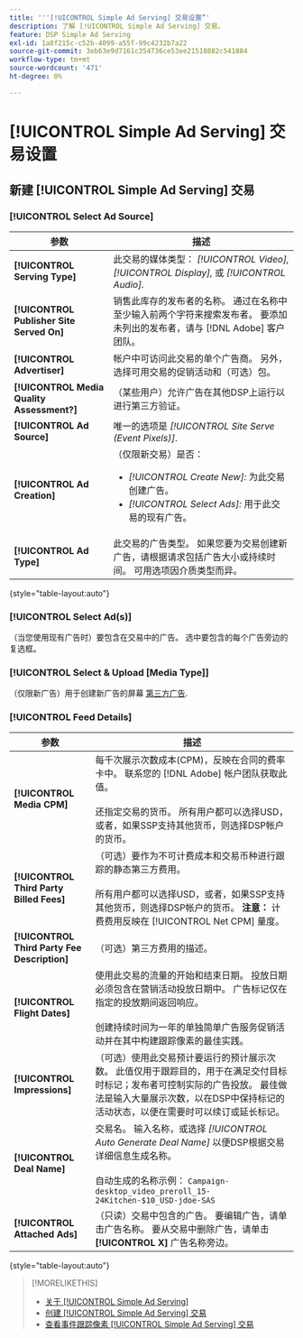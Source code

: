 ```yaml
---
title: '''[!UICONTROL Simple Ad Serving] 交易设置”'
description: 了解 [!UICONTROL Simple Ad Serving] 交易。
feature: DSP Simple Ad Serving
exl-id: 1a8f215c-c52b-4099-a55f-99c4232b7a22
source-git-commit: 3eb63e9d7161c354736ce53ee21518882c541884
workflow-type: tm+mt
source-wordcount: '471'
ht-degree: 0%

---
```


# [!UICONTROL Simple Ad Serving] 交易设置

## 新建 [!UICONTROL Simple Ad Serving] 交易

### [!UICONTROL Select Ad Source]

| 参数 | 描述 |
|-----------|-------------|
| **[!UICONTROL Serving Type]** | 此交易的媒体类型： *[!UICONTROL Video],* *[!UICONTROL Display],* 或 *[!UICONTROL Audio].* |
| **[!UICONTROL Publisher Site Served On]** | 销售此库存的发布者的名称。 通过在名称中至少输入前两个字符来搜索发布者。 要添加未列出的发布者，请与 [!DNL Adobe] 客户团队。 |
| **[!UICONTROL Advertiser]** | 帐户中可访问此交易的单个广告商。 另外，选择可用交易的促销活动和（可选）包。 |
| **[!UICONTROL Media Quality Assessment?]** | （某些用户）允许广告在其他DSP上运行以进行第三方验证。 <!-- Who can select this? It's disabled for me. Need to see if there are additional fields when this is enabled. --> |
| **[!UICONTROL Ad Source]** | 唯一的选项是 *[!UICONTROL Site Serve (Event Pixels)]*. |
| **[!UICONTROL Ad Creation]** | （仅限新交易）是否：<ul><li>*[!UICONTROL Create New]:* 为此交易创建广告。</li><li>*[!UICONTROL Select Ads]:* 用于此交易的现有广告。</li></ul> |
| **[!UICONTROL Ad Type]** | 此交易的广告类型。 如果您要为交易创建新广告，请根据请求包括广告大小或持续时间。 可用选项因介质类型而异。 |

{style=&quot;table-layout:auto&quot;}

### [!UICONTROL Select Ad(s)]

（当您使用现有广告时）要包含在交易中的广告。 选中要包含的每个广告旁边的复选框。

### [!UICONTROL Select & Upload [Media Type]]

（仅限新广告）用于创建新广告的屏幕 [第三方广告](/help/dsp/campaign-management/ads/ad-create-multiple.md).

### [!UICONTROL Feed Details]

| 参数 | 描述 |
|-----------|-------------|
| **[!UICONTROL Media CPM]** | 每千次展示次数成本(CPM)，反映在合同的费率卡中。 联系您的 [!DNL Adobe] 帐户团队获取此值。 <br><br>还指定交易的货币。 所有用户都可以选择USD，或者，如果SSP支持其他货币，则选择DSP帐户的货币。 |
| **[!UICONTROL Third Party Billed Fees]** | （可选）要作为不可计费成本和交易币种进行跟踪的静态第三方费用。<br><br>所有用户都可以选择USD，或者，如果SSP支持其他货币，则选择DSP帐户的货币。 **注意：** 计费费用反映在 [!UICONTROL Net CPM] 量度。 |
| **[!UICONTROL Third Party Fee Description]** | （可选）第三方费用的描述。 |
| **[!UICONTROL Flight Dates]** | 使用此交易的流量的开始和结束日期。 投放日期必须包含在营销活动投放日期中。 广告标记仅在指定的投放期间返回响应。<br><br> 创建持续时间为一年的单独简单广告服务促销活动并在其中构建跟踪像素的最佳实践。 |
| **[!UICONTROL Impressions]** | （可选）使用此交易预计要运行的预计展示次数。 此值仅用于跟踪目的，用于在满足交付目标时标记；发布者可控制实际的广告投放。 最佳做法是输入大量展示次数，以在DSP中保持标记的活动状态，以便在需要时可以续订或延长标记。 |
| **[!UICONTROL Deal Name]** | 交易名。 输入名称，或选择 *[!UICONTROL Auto Generate Deal Name]* 以便DSP根据交易详细信息生成名称。<br><br>自动生成的名称示例： `Campaign-desktop_video_preroll_15-24Kitchen-$10_USD-jdoe-SAS` |
| **[!UICONTROL Attached Ads]** | （只读）交易中包含的广告。 要编辑广告，请单击广告名称。 要从交易中删除广告，请单击 **[!UICONTROL X]** 广告名称旁边。 |

{style=&quot;table-layout:auto&quot;}

<!-- 
## Existing Simple Ad Serving Deals

Changes aren't applied retroactively.
-->

<!-- completely different settings layout, so need a separate section for them -->

<!-- From Abhinav: Editable fields are Name, Start & End date, Impressions & CPM. Changes are not applied retroactively.

But I see:

| Parameter | Description |
|-----------|-------------|

| **[!UICONTROL Are you using Deal ID?] | (Read-only) Whether the deal was set up as a [!UICONTROL Deal ID] (*[!DNL Yes]*)  or a [!UICONTROL Simple Ad Serving] deal (*[!DNL No]*). |
| **[!UICONTROL Inventory Type] | (Read-only) The inventory type for the deal. |
| **[!UICONTROL Feed Name] | The name of the [!UICONTROL Simple Ad Serving] deal. |
| **[!UICONTROL Publisher Ad Server] | (Read-only)  |
| **[!UICONTROL Publisher maximum ad length] | The maximum length of the ad, per the publisher. |
| **[!UICONTROL Publisher minimum ad length] | The minimum length of the ad, per the publisher. |
| **[!UICONTROL Fill Type] | (Read-only)  |
| **[!UICONTROL Contracted CPM] | This field is required if billing through TubeMogul, but enter your CPM in this field to track your actual spend. |
| **[!UICONTROL 3rd party technology CPM] | (Optional)  |
| **[!UICONTROL Planned Flight Dates] | The beginning and end dates for the deal flight. These dates don't control ad delivery but are used to track delivery pacing. **THIS IS CONTRARY TO WHAT THE NEW DEAL SETTINGS ABOVE, FROM ABHINAV, SAY**> |
| **[!UICONTROL Target Impressions] | (Optional) The estimated number of impressions you expect to run using this deal. This value is used for tracking purposes only and to flag when delivery goals are met; the publisher controls actual ad delivery. The best practice is to enter a high number of impressions to keep the tag active within DSP so it can be renewed or extended if needed. |
 -->

>[!MORELIKETHIS]
>
>* [关于 [!UICONTROL Simple Ad Serving]](simple-deal-about.md)
>* [创建 [!UICONTROL Simple Ad Serving] 交易](simple-deal-create.md)
>* [查看事件跟踪像素 [!UICONTROL Simple Ad Serving] 交易](simple-deal-show-pixels.md)

